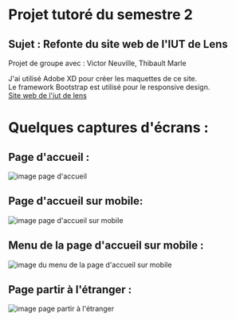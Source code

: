 # Projet tutoré du semestre 2
## Sujet : Refonte du site web de l'IUT de Lens
Projet de groupe avec : Victor Neuville, Thibault Marle

J'ai utilisé Adobe XD pour créer les maquettes de ce site.  
Le framework Bootstrap est utilisé pour le responsive design.   
[Site web de l'iut de lens](http://www.iut-lens.univ-artois.fr/)  

# Quelques captures d'écrans :

## Page d'accueil :  
![image page d'accueil](https://github.com/TheDarkMonster62/projet-tutore-s1/blob/master/screenshots/accueil/IUT%20De%20Lens%20-%20Accueil%20.png)  

## Page d'accueil sur mobile:
![image page d'accueil sur mobile](https://github.com/TheDarkMonster62/projet-tutore-s1/blob/master/screenshots/accueil/IUT%20De%20Lens%20-%20Accueil%20-%20Mobile.png)  

## Menu de la page d'accueil sur mobile : 

![image du menu de la page d'accueil sur mobile](https://github.com/TheDarkMonster62/projet-tutore-s1/blob/master/screenshots/accueil/IUT%20De%20Lens%20-%20Accueil%20-%20Mobile%20MENU.png)
## Page partir à l'étranger :
![image page partir à l'étranger](https://github.com/TheDarkMonster62/projet-tutore-s1/blob/master/screenshots/partir-a-l-etranger/IUT%20De%20Lens%20-%20Partir%20%C3%A0%20l'%C3%A9tranger%20.png)
